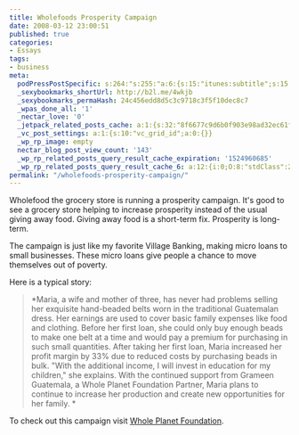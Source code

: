 ```yaml
---
title: Wholefoods Prosperity Campaign
date: 2008-03-12 23:00:51
published: true
categories:
- Essays
tags:
- business
meta:
  podPressPostSpecific: s:264:"s:255:"a:6:{s:15:"itunes:subtitle";s:15:"##PostExcerpt##";s:14:"itunes:summary";s:15:"##PostExcerpt##";s:15:"itunes:keywords";s:17:"##WordPressCats##";s:13:"itunes:author";s:10:"##Global##";s:15:"itunes:explicit";s:7:"Default";s:12:"itunes:block";s:7:"Default";}";";
  _sexybookmarks_shortUrl: http://b2l.me/4wkjb
  _sexybookmarks_permaHash: 24c456edd8d5c3c9718c3f5f10dec8c7
  _wpas_done_all: '1'
  _nectar_love: '0'
  _jetpack_related_posts_cache: a:1:{s:32:"8f6677c9d6b0f903e98ad32ec61f8deb";a:2:{s:7:"expires";i:1506202455;s:7:"payload";a:3:{i:0;a:1:{s:2:"id";i:1145;}i:1;a:1:{s:2:"id";i:289;}i:2;a:1:{s:2:"id";i:73;}}}}
  _vc_post_settings: a:1:{s:10:"vc_grid_id";a:0:{}}
  _wp_rp_image: empty
  nectar_blog_post_view_count: '143'
  _wp_rp_related_posts_query_result_cache_expiration: '1524960685'
  _wp_rp_related_posts_query_result_cache_6: a:12:{i:0;O:8:"stdClass":2:{s:7:"post_id";s:3:"607";s:5:"score";s:17:"93.13371248898946";}i:1;O:8:"stdClass":2:{s:7:"post_id";s:2:"49";s:5:"score";s:17:"46.53915071117532";}i:2;O:8:"stdClass":2:{s:7:"post_id";s:4:"1000";s:5:"score";s:17:"40.12638203726049";}i:3;O:8:"stdClass":2:{s:7:"post_id";s:3:"682";s:5:"score";s:18:"38.933552810970546";}i:4;O:8:"stdClass":2:{s:7:"post_id";s:4:"2342";s:5:"score";s:17:"32.97048625044718";}i:5;O:8:"stdClass":2:{s:7:"post_id";s:4:"2330";s:5:"score";s:17:"32.97048625044718";}i:6;O:8:"stdClass":2:{s:7:"post_id";s:4:"1160";s:5:"score";s:17:"32.97048625044718";}i:7;O:8:"stdClass":2:{s:7:"post_id";s:3:"414";s:5:"score";s:17:"32.97048625044718";}i:8;O:8:"stdClass":2:{s:7:"post_id";s:3:"328";s:5:"score";s:17:"32.97048625044718";}i:9;O:8:"stdClass":2:{s:7:"post_id";s:3:"311";s:5:"score";s:17:"32.97048625044718";}i:10;O:8:"stdClass":2:{s:7:"post_id";s:3:"303";s:5:"score";s:17:"32.97048625044718";}i:11;O:8:"stdClass":2:{s:7:"post_id";s:3:"290";s:5:"score";s:17:"32.97048625044718";}}
permalink: "/wholefoods-prosperity-campaign/"
---
```

Wholefood the grocery store is running a prosperity campaign.  It's good to see a grocery store helping to increase prosperity instead of the usual giving away food.  Giving away food is a short-term fix.  Prosperity is long-term.

The campaign is just like my favorite Village Banking, making micro loans to small businesses.  These micro loans give people a chance to move themselves out of poverty.

Here is a typical story:</p>
> *Maria, a wife and mother of three, has never had problems selling her exquisite hand-beaded belts worn in the traditional Guatemalan dress.  Her earnings are used to cover basic family expenses like food and clothing.  Before her first loan, she could only buy enough beads to make one belt at a time and would pay a premium for purchasing in such small quantities.  After taking her first loan, Maria increased her profit margin by 33% due to reduced costs by purchasing beads in bulk. "With the additional income, I will invest in education for my children," she explains.  With the continued support from Grameen Guatemala, a Whole Planet Foundation Partner, Maria plans to continue to increase her production and create new opportunities for her family.  *</p></blockquote>
<p>To check out this campaign visit <a href="http://ww.wholeplanetfoundation.org" rel="nofollow">Whole Planet Foundation</a>.
